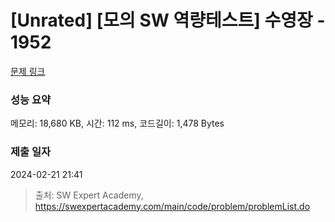 # [Unrated] [모의 SW 역량테스트] 수영장 - 1952 

[문제 링크](https://swexpertacademy.com/main/code/problem/problemDetail.do?contestProbId=AV5PpFQaAQMDFAUq) 

### 성능 요약

메모리: 18,680 KB, 시간: 112 ms, 코드길이: 1,478 Bytes

### 제출 일자

2024-02-21 21:41



> 출처: SW Expert Academy, https://swexpertacademy.com/main/code/problem/problemList.do